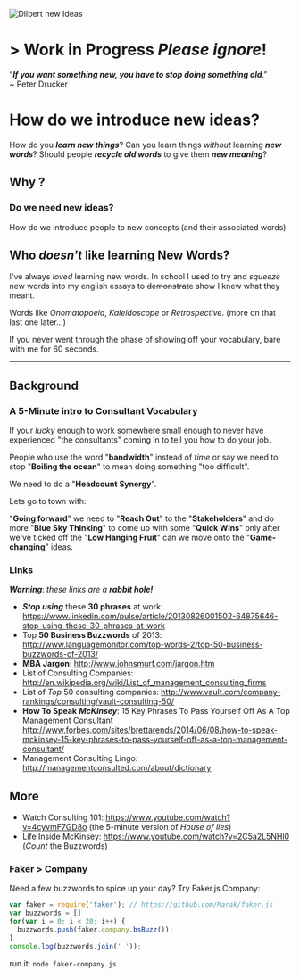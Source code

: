 ![Dilbert new Ideas](http://i.imgur.com/OoZXo9z.gif)

# > Work in Progress *Please ignore*!

“***If you want something new,
you have to stop doing something old***.”<br />
~ Peter Drucker

# How do we introduce new ideas?

How do you ***learn new things***?
Can you learn things *without* learning ***new words***?
Should people ***recycle old words*** to give them
***new meaning***?

## Why ?

### Do we need new ideas?

How do we introduce people to new concepts
(and their associated words)

## Who *doesn't* like learning New Words?

I've always *loved* learning new words.
In school I used to try and *squeeze* new words
into my english essays to ~~demonstrate~~ show I
knew what they meant.

Words like *Onomatopoeia*, *Kaleidoscope*
or *Retrospective*. (more on that last one later...)

If you never went through the phase of showing off
your vocabulary, bare with me for 60 seconds.

<hr />

## Background

### A 5-Minute intro to Consultant Vocabulary

If your *lucky* enough to work somewhere small enough
to never have experienced "the consultants" coming in
to tell you how to do your job.

People who use the word "**bandwidth**" instead of *time*
or say we need to stop "**Boiling the ocean**"
to mean doing something "too difficult". <br />

We need to do a "**Headcount Synergy**".

Lets go to town with: <br />

"**Going forward**" we need to
"**Reach Out**" to the
"**Stakeholders**" and do more
"**Blue Sky Thinking**" to come up with some
"**Quick Wins**" only after we've ticked off the
"**Low Hanging Fruit**" can we move onto the
"**Game-changing**" ideas.

### Links

***Warning***: *these links are a* ***rabbit hole!***

- ***Stop using*** these **30 phrases** at work:
https://www.linkedin.com/pulse/article/20130826001502-64875646-stop-using-these-30-phrases-at-work
- Top **50 Business Buzzwords** of 2013:
http://www.languagemonitor.com/top-words-2/top-50-business-buzzwords-of-2013/
- **MBA Jargon**: http://www.johnsmurf.com/jargon.htm
- List of Consulting Companies:
http://en.wikipedia.org/wiki/List_of_management_consulting_firms
- List of *Top* 50 consulting companies:
http://www.vault.com/company-rankings/consulting/vault-consulting-50/
- **How To Speak** ***McKinsey***: 15 Key Phrases To Pass
Yourself Off As A Top Management Consultant
http://www.forbes.com/sites/brettarends/2014/06/08/how-to-speak-mckinsey-15-key-phrases-to-pass-yourself-off-as-a-top-management-consultant/
- Management Consulting Lingo:
http://managementconsulted.com/about/dictionary

## More

- Watch Consulting 101: https://www.youtube.com/watch?v=4cyvmF7GD8o
(the 5-minute version of *House of lies*)
- Life Inside McKinsey: https://www.youtube.com/watch?v=2C5a2L5NHl0
(*Count* the Buzzwords)

### Faker > Company

Need a few buzzwords to spice up your day?
Try Faker.js Company:
```js
var faker = require('faker'); // https://github.com/Marak/faker.js
var buzzwords = []
for(var i = 0; i < 20; i++) {
  buzzwords.push(faker.company.bsBuzz());
}
console.log(buzzwords.join(' '));
```
run it: `node faker-company.js`
